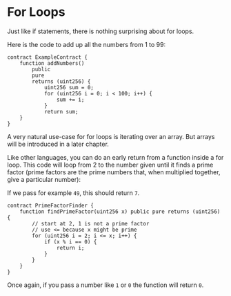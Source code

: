 # For Loops

Just like if statements, there is nothing surprising about for loops.

Here is the code to add up all the numbers from 1 to 99:

```solidity
contract ExampleContract {
    function addNumbers()
        public
        pure
        returns (uint256) {
            uint256 sum = 0;
            for (uint256 i = 0; i < 100; i++) {
                sum += i;
            }
            return sum;
    }
}
```

A very natural use-case for for loops is iterating over an array. But arrays will be introduced in a later chapter.

Like other languages, you can do an early return from a function inside a for loop. This code will loop from 2 to the number given until it finds a prime factor (prime factors are the prime numbers that, when multiplied together, give a particular number):

If we pass for example `49`, this should return `7`.

```solidity
contract PrimeFactorFinder {
    function findPrimeFactor(uint256 x) public pure returns (uint256) {
        // start at 2, 1 is not a prime factor
        // use <= because x might be prime
        for (uint256 i = 2; i <= x; i++) {
            if (x % i == 0) {
                return i;
            }
        }
    }
}
```

Once again, if you pass a number like `1` or `0` the function will return `0`.

